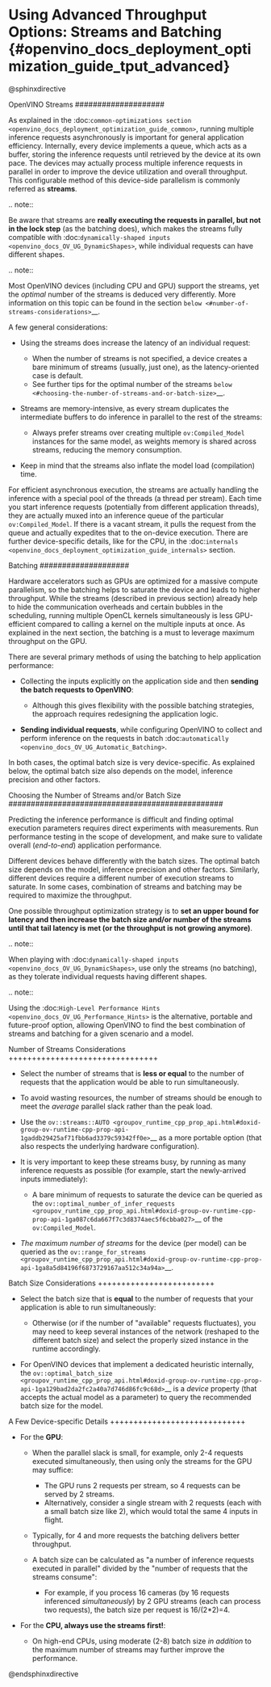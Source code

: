 # Using Advanced Throughput Options: Streams and Batching {#openvino_docs_deployment_optimization_guide_tput_advanced}

@sphinxdirective

OpenVINO Streams
####################

As explained in the :doc:`common-optimizations section <openvino_docs_deployment_optimization_guide_common>`, running multiple inference requests asynchronously is important for general application efficiency.
Internally, every device implements a queue, which acts as a buffer, storing the inference requests until retrieved by the device at its own pace. 
The devices may actually process multiple inference requests in parallel in order to improve the device utilization and overall throughput.
This configurable method of this device-side parallelism is commonly referred as **streams**.

.. note::

   Be aware that streams are **really executing the requests in parallel, but not in the lock step** (as the batching does), which makes the streams fully compatible with :doc:`dynamically-shaped inputs <openvino_docs_OV_UG_DynamicShapes>`, while individual requests can have different shapes.

.. note::

   Most OpenVINO devices (including CPU and GPU) support the streams, yet the *optimal* number of the streams is deduced very differently. More information on this topic can be found in the section `below <#number-of-streams-considerations>`__.

A few general considerations:

* Using the streams does increase the latency of an individual request:

  * When the number of streams is not specified, a device creates a bare minimum of streams (usually, just one), as the latency-oriented case is default.
  * See further tips for the optimal number of the streams `below <#choosing-the-number-of-streams-and-or-batch-size>`__.

* Streams are memory-intensive, as every stream duplicates the intermediate buffers to do inference in parallel to the rest of the streams:

  * Always prefer streams over creating multiple ``ov:Compiled_Model`` instances for the same model, as weights memory is shared across streams, reducing the memory consumption.

* Keep in mind that the streams also inflate the model load (compilation) time.

For efficient asynchronous execution, the streams are actually handling the inference with a special pool of the threads (a thread per stream).
Each time you start inference requests (potentially from different application threads), they are actually muxed into an inference queue of the particular ``ov:Compiled_Model``. 
If there is a vacant stream, it pulls the request from the queue and actually expedites that to the on-device execution.
There are further device-specific details, like for the CPU, in the :doc:`internals <openvino_docs_deployment_optimization_guide_internals>` section.

Batching
####################

Hardware accelerators such as GPUs are optimized for a massive compute parallelism, so the batching helps to saturate the device and leads to higher throughput.
While the streams (described in previous section) already help to hide the communication overheads and certain bubbles in the scheduling, running multiple OpenCL kernels simultaneously is less GPU-efficient compared to calling a kernel on the multiple inputs at once.
As explained in the next section, the batching is a must to leverage maximum throughput on the GPU.

There are several primary methods of using the batching to help application performance:

* Collecting the inputs explicitly on the application side and then **sending the batch requests to OpenVINO**:

  * Although this gives flexibility with the possible batching strategies, the approach requires redesigning the application logic.

* **Sending individual requests**, while configuring OpenVINO to collect and perform inference on the requests in batch :doc:`automatically <openvino_docs_OV_UG_Automatic_Batching>`.

In both cases, the optimal batch size is very device-specific. As explained below, the optimal batch size also depends on the model, inference precision and other factors.


Choosing the Number of Streams and/or Batch Size
################################################

Predicting the inference performance is difficult and finding optimal execution parameters requires direct experiments with measurements.
Run performance testing in the scope of development, and make sure to validate overall (*end-to-end*) application performance.

Different devices behave differently with the batch sizes. The optimal batch size depends on the model, inference precision and other factors.
Similarly, different devices require a different number of execution streams to saturate.
In some cases, combination of streams and batching may be required to maximize the throughput.

One possible throughput optimization strategy is to **set an upper bound for latency and then increase the batch size and/or number of the streams until that tail latency is met (or the throughput is not growing anymore)**.

.. note::

   When playing with :doc:`dynamically-shaped inputs <openvino_docs_OV_UG_DynamicShapes>`, use only the streams (no batching), as they tolerate individual requests having different shapes.

.. note::

   Using the :doc:`High-Level Performance Hints <openvino_docs_OV_UG_Performance_Hints>` is the alternative, portable and future-proof option, allowing OpenVINO to find the best combination of streams and batching for a given scenario and a model. 

Number of Streams Considerations
++++++++++++++++++++++++++++++++

* Select the number of streams that is **less or equal** to the number of requests that the application would be able to run simultaneously.
* To avoid wasting resources, the number of streams should be enough to meet the *average* parallel slack rather than the peak load.
* Use the `ov::streams::AUTO <groupov_runtime_cpp_prop_api.html#doxid-group-ov-runtime-cpp-prop-api-1gaddb29425af71fbb6ad3379c59342ff0e>`__ as a more portable option (that also respects the underlying hardware configuration).
* It is very important to keep these streams busy, by running as many inference requests as possible (for example, start the newly-arrived inputs immediately):

  * A bare minimum of requests to saturate the device can be queried as the `ov::optimal_number_of_infer_requests <groupov_runtime_cpp_prop_api.html#doxid-group-ov-runtime-cpp-prop-api-1ga087c6da667f7c3d8374aec5f6cbba027>`__ of the  ``ov:Compiled_Model``.

* *The maximum number of streams* for the device (per model) can be queried as the `ov::range_for_streams <groupov_runtime_cpp_prop_api.html#doxid-group-ov-runtime-cpp-prop-api-1ga8a5d84196f6873729167aa512c34a94a>`__.

Batch Size Considerations
+++++++++++++++++++++++++

* Select the batch size that is **equal** to the number of requests that your application is able to run simultaneously:

  * Otherwise (or if the number of "available" requests fluctuates), you may need to keep several instances of the network (reshaped to the different batch size) and select the properly sized instance in the runtime accordingly.

* For OpenVINO devices that implement a dedicated heuristic internally, the `ov::optimal_batch_size <groupov_runtime_cpp_prop_api.html#doxid-group-ov-runtime-cpp-prop-api-1ga129bad2da2fc2a40a7d746d86fc9c68d>`__ is a *device* property (that accepts the actual model as a parameter) to query the recommended batch size for the model.


A Few Device-specific Details
+++++++++++++++++++++++++++++

* For the **GPU**:

  * When the parallel slack is small, for example, only 2-4 requests executed simultaneously, then using only the streams for the GPU may suffice:

    * The GPU runs 2 requests per stream, so 4 requests can be served by 2 streams.
    * Alternatively, consider a single stream with 2 requests (each with a small batch size like 2), which would total the same 4 inputs in flight.

  * Typically, for 4 and more requests the batching delivers better throughput.
  * A batch size can be calculated as "a number of inference requests executed in parallel" divided by the "number of requests that the streams consume":

    * For example, if you process 16 cameras (by 16 requests inferenced *simultaneously*) by 2 GPU streams (each can process two requests), the batch size per request is 16/(2*2)=4.

* For the **CPU, always use the streams first!**:

  * On high-end CPUs, using moderate (2-8) batch size *in addition* to the maximum number of streams may further improve the performance.

@endsphinxdirective

